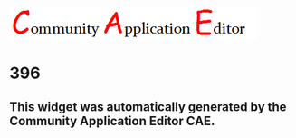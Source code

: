 ![CAE](https://github.com/PhilCAEOrg/frontendComponent-396/blob/gh-pages/img/logo.png)  

396
===================


This widget was automatically generated by the Community Application Editor CAE.  
---------------
